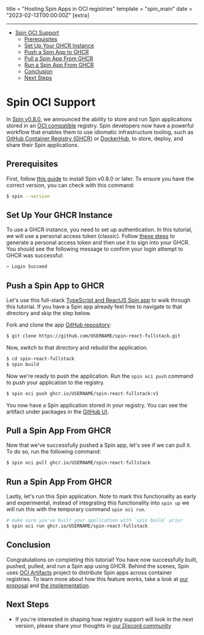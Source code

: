 title = "Hosting Spin Apps in OCI registries"
template = "spin_main"
date = "2023-02-13T00:00:00Z"
[extra]

---

- [Spin OCI Support](#spin-oci-support)
  - [Prerequisites](#prerequisites)
  - [Set Up Your GHCR Instance](#set-up-your-ghcr-instance)
  - [Push a Spin App to GHCR](#push-a-spin-app-to-ghcr)
  - [Pull a Spin App From GHCR](#pull-a-spin-app-from-ghcr)
  - [Run a Spin App From GHCR](#run-a-spin-app-from-ghcr)
  - [Conclusion](#conclusion)
  - [Next Steps](#next-steps)

# Spin OCI Support

In [Spin v0.8.0](https://www.fermyon.com/blog/spin-v08), we announced the ability to store and run Spin applications stored in an [OCI compatible](https://opencontainers.org/) registry. Spin developers now have a powerful workflow that enables them to use idiomatic infrastructure tooling, such as [GitHub Container Registry (GHCR)](https://docs.github.com/en/packages/working-with-a-github-packages-registry/working-with-the-container-registry) or [DockerHub](https://hub.docker.com/), to store, deploy, and share their Spin applications. 

## Prerequisites

First, follow [this guide](./install.md) to install Spin v0.8.0 or later. To ensure you have the correct version, you can check with this command:

<!-- @selectiveCpy -->

```bash
$ spin --version
```

## Set Up Your GHCR Instance

To use a GHCR instance, you need to set up authentication. In this tutorial, we will use a personal access token (classic). Follow [these steps](https://docs.github.com/en/packages/working-with-a-github-packages-registry/working-with-the-container-registry#authenticating-with-a-personal-access-token-classic) to generate a personal access token and then use it to sign into your GHCR. You should see the following message to confirm your login attempt to GHCR was successful:

<!-- @nocpy -->

```bash
> Login Succeed
```

## Push a Spin App to GHCR

Let's use this full-stack [TypeScript and ReactJS Spin app](https://github.com/radu-matei/spin-react-fullstack) to walk through this tutorial. If you have a Spin app already feel free to navigate to that directory and skip the step below. 

Fork and clone the app [GitHub repository](https://github.com/radu-matei/spin-react-fullstack.git):
 <!-- @selectiveCpy -->

 ```bash
$ git clone https://github.com/USERNAME/spin-react-fullstack.git
```

Now, switch to that directory and rebuild the application. 
 <!-- @selectiveCpy -->

 ```bash
$ cd spin-react-fullstack
$ spin build
```

Now we're ready to push the application. Run the `spin oci push` command to push your application to the registry. 
 <!-- @selectiveCpy -->

 ```bash
$ spin oci push ghcr.io/USERNAME/spin-react-fullstack:v1
```

You now have a Spin application stored in your registry. You can see the artifact under packages in the [GitHub UI](https://docs.github.com/en/packages/learn-github-packages/viewing-packages#viewing-a-repositorys-packages).

## Pull a Spin App From GHCR

Now that we've successfully pushed a Spin app, let's see if we can pull it. To do so, run the following command: 
 <!-- @selectiveCpy -->
 
 ```bash
$ spin oci pull ghcr.io/USERNAME/spin-react-fullstack
```

## Run a Spin App From GHCR

Lastly, let's run this Spin application. Note to mark this functionality as early and experimental, instead of integrating this functionality into `spin up` we will run this with the temporary command `spin oci run`.
 <!-- @selectiveCpy -->

 ```bash
 # make sure you've built your application with `spin build` prior
$ spin oci run ghcr.io/USERNAME/spin-react-fullstack
```

## Conclusion

Congratulations on completing this tutorial! You have now successfully built, pushed, pulled, and run a Spin app using GHCR. Behind the scenes, Spin uses [OCI Artifacts](https://github.com/opencontainers/artifacts) project to distribute Spin apps across container registries. To learn more about how this feature works, take a look at [our proposal](https://github.com/fermyon/spin/blob/main/docs/content/sips/008-using-oci-registries.md) and [the implementation](https://github.com/fermyon/spin/pull/1014). 

## Next Steps

- If you're interested in shaping how registry support will look in the next version, please share your thoughts in [our Discord community](https://discord.gg/AAFNfS7NGf)